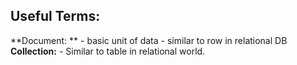 ## Useful Terms:
**Document: ** - basic unit of data - similar to row in relational DB
**Collection:** - Similar to table in relational world.
